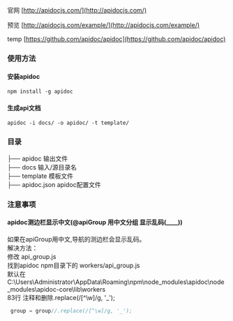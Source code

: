 官网 [http://apidocjs.com/](http://apidocjs.com/)

预览 [http://apidocjs.com/example/](http://apidocjs.com/example/)

temp  [https://github.com/apidoc/apidoc](https://github.com/apidoc/apidoc)


### 使用方法
#### 安装apidoc
```npm
npm install -g apidoc
```
#### 生成api文档
```npm
apidoc -i docs/ -o apidoc/ -t template/
```

### 目录
├── apidoc 输出文件  
├── docs 输入/源目录名   
├── template  模板文件   
├── apidoc.json apidoc配置文件   


### 注意事项
#### apidoc测边栏显示中文(@apiGroup 用中文分组 显示乱码(____))
如果在apiGroup用中文,导航的测边栏会显示乱码。   
解决方法：   
修改 api_group.js    
找到apidoc npm目录下的 workers/api_group.js     
默认在 C:\Users\Administrator\AppData\Roaming\npm\node_modules\apidoc\node_modules\apidoc-core\lib\workers    
83行 注释和删除.replace(/[^\w]/g, '_');       
```js
 group = group//.replace(/[^\w]/g, '_');
```
